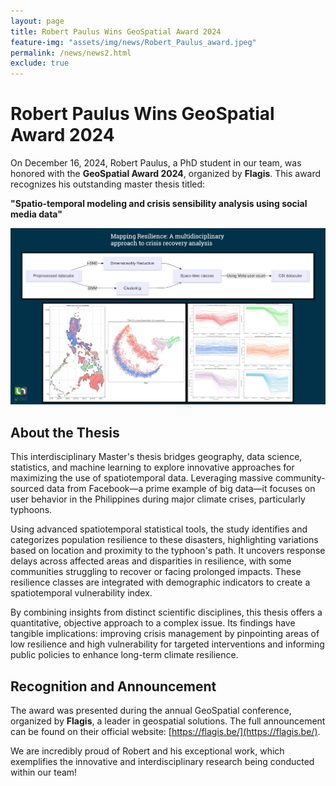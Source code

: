 ```yaml
---
layout: page
title: Robert Paulus Wins GeoSpatial Award 2024
feature-img: "assets/img/news/Robert_Paulus_award.jpeg"
permalink: /news/news2.html
exclude: true
---
```


# Robert Paulus Wins GeoSpatial Award 2024

On December 16, 2024, Robert Paulus, a PhD student in our team, was honored with the **GeoSpatial Award 2024**, organized by **Flagis**. This award recognizes his outstanding master thesis titled:

**"Spatio-temporal modeling and crisis sensibility analysis using social media data"**

![Robert Paulus receiving the award](/assets/img/news/Robet_Paulus_award.png)

## About the Thesis

This interdisciplinary Master's thesis bridges geography, data science, statistics, and machine learning to explore innovative approaches for maximizing the use of spatiotemporal data. Leveraging massive community-sourced data from Facebook—a prime example of big data—it focuses on user behavior in the Philippines during major climate crises, particularly typhoons.

Using advanced spatiotemporal statistical tools, the study identifies and categorizes population resilience to these disasters, highlighting variations based on location and proximity to the typhoon's path. It uncovers response delays across affected areas and disparities in resilience, with some communities struggling to recover or facing prolonged impacts. These resilience classes are integrated with demographic indicators to create a spatiotemporal vulnerability index.

By combining insights from distinct scientific disciplines, this thesis offers a quantitative, objective approach to a complex issue. Its findings have tangible implications: improving crisis management by pinpointing areas of low resilience and high vulnerability for targeted interventions and informing public policies to enhance long-term climate resilience.

## Recognition and Announcement

The award was presented during the annual GeoSpatial conference, organized by **Flagis**, a leader in geospatial solutions. The full announcement can be found on their official website: [https://flagis.be/](https://flagis.be/).

We are incredibly proud of Robert and his exceptional work, which exemplifies the innovative and interdisciplinary research being conducted within our team!
